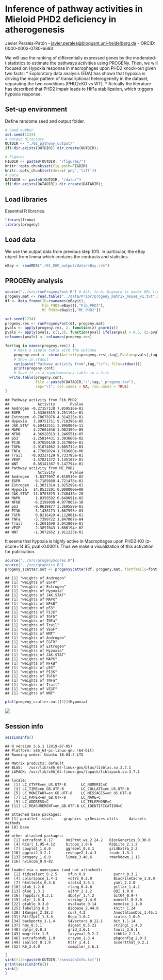 Inference of pathway activities in Mieloid PHD2 deficiency in
atherogenesis
================
Javier Perales-Patón - <javier.perales@bioquant.uni-heidelberg.de> -
ORCID: 0000-0003-0780-6683

We will use the ranking of differentially expressed genes by the
moderated-t statistics to estimate the pathways activities using
PROGENy. Then, we will focused on Hypoxia response in macrophages upon
PHD2 knock-out given two facts: \* Exploratory data analysis (EDA) has
shown that hypoxia is driving the major pattern of transcriptional
heterogeneity in the dataset, separating the two conditions (PHD2cKO vs
WT). \* Actually the literature has described that PHD2 impair leads to
Hif1a stabilization, which triggers hypoxia response.

## Set-up environment

Define randome seed and output folder.

``` r
# Seed number
set.seed(1234)
# Output directory
OUTDIR <- "./02_pathway_output/"
if(!dir.exists(OUTDIR)) dir.create(OUTDIR);

# Figures
FIGDIR <- paste0(OUTDIR, "/figures/")
knitr::opts_chunk$set(fig.path=FIGDIR)
knitr::opts_chunk$set(dev=c('png','tiff'))
# Data
DATADIR <- paste0(OUTDIR, "/data/")
if(!dir.exists(DATADIR)) dir.create(DATADIR);
```

## Load libraries

Essential R libraries.

``` r
library(limma)
library(progeny)
```

## Load data

We use the output data from previous step (01). In particular, the eBay
object from limma which contains the contrasts and
statistics.

``` r
eBay <- readRDS("./01_DGE_output/data/eBay.rds")
```

## PROGENy analysis

``` r
source("../src/runProgenyFast.R") # Ack. to A. Dugourd (c under GPL license)
progeny.mat <- read.table("../data/Prior/progeny_matrix_mouse_v1.txt",sep=",",header=TRUE)
df <- data.frame(ID=rownames(eBay$t),
                 Fib_PHD2=eBay$t[,"Fib_PHD2"],
                 MC_PHD2=eBay$t[,"MC_PHD2"])

set.seed(1234)
progeny.res <- runProgenyFast(df, progeny.mat)
pvals <- apply(progeny.res, 2, function(z) pnorm(z))
pvals <- apply(pvals, c(1,2), function(pval) ifelse(pval > 0.5, (1-pval)*2, pval*2))
colnames(pvals) <- colnames(progeny.res)

for(tag in names(progeny.res)) {
    # Make a simple table with the outcome
    progeny.cont <- cbind(Activity=progeny.res[,tag],Pvalue=pvals[,tag])
    # Show in stdout
    cat(paste("Pathway activity from",tag,"\n"), file=stdout())
    print(progeny.cont)
    # Save if as a supplementary table in a file
  write.table(progeny.cont,
              file = paste0(DATADIR,"/",tag,"_progeny.tsv"),
              sep="\t", col.names = NA, row.names = TRUE)
}
```

    ## Pathway activity from Fib_PHD2 
    ##             Activity       Pvalue
    ## Androgen -0.27157138 7.859516e-01
    ## EGFR      1.53363515 1.251194e-01
    ## Estrogen -0.78675976 4.314225e-01
    ## Hypoxia   3.89751711 9.718396e-05
    ## JAK.STAT  6.60422551 3.996004e-11
    ## MAPK      4.27604836 1.902399e-05
    ## NFkB      4.36928313 1.246551e-05
    ## p53      -2.25814431 2.393666e-02
    ## PI3K      0.97050140 3.317966e-01
    ## TGFb     -2.91074062 3.605732e-03
    ## TNFa      4.77809024 1.769680e-06
    ## Trail    -0.03337129 9.733785e-01
    ## VEGF     -1.57821272 1.145167e-01
    ## WNT       0.65141387 5.147794e-01
    ## Pathway activity from MC_PHD2 
    ##             Activity       Pvalue
    ## Androgen  -1.8377097 6.610519e-02
    ## EGFR       0.7189888 4.721478e-01
    ## Estrogen  -1.3031314 1.925299e-01
    ## Hypoxia   14.8533291 0.000000e+00
    ## JAK.STAT -11.0703875 1.746438e-28
    ## MAPK       1.8350592 6.649691e-02
    ## NFkB      -6.2198008 4.977865e-10
    ## p53       -0.9619877 3.360558e-01
    ## PI3K      -3.1438173 1.667595e-03
    ## TGFb       0.8216429 4.112801e-01
    ## TNFa      -3.7390722 1.847007e-04
    ## Trail     -1.2691690 2.043808e-01
    ## VEGF      -2.3897043 1.686194e-02
    ## WNT       -1.3072662 1.911223e-01

It seems that hypoxia is highly active in Macrophages upon PHD2-KO
(z-score=14.85, pval\<0.0001). Thus we make a visualization of this
activation for publication.

``` r
source("../src/progenyScores.R")
source("../src/graphics.R")
progeny_scatter.out <- progenyScatter(df, progeny.mat, fontfamily=fontTXT)
```

    ## [1] "weights of Androgen"
    ## [1] "weights of EGFR"
    ## [1] "weights of Estrogen"
    ## [1] "weights of Hypoxia"
    ## [1] "weights of JAK.STAT"
    ## [1] "weights of MAPK"
    ## [1] "weights of NFkB"
    ## [1] "weights of p53"
    ## [1] "weights of PI3K"
    ## [1] "weights of TGFb"
    ## [1] "weights of TNFa"
    ## [1] "weights of Trail"
    ## [1] "weights of VEGF"
    ## [1] "weights of WNT"
    ## [1] "weights of Androgen"
    ## [1] "weights of EGFR"
    ## [1] "weights of Estrogen"
    ## [1] "weights of Hypoxia"
    ## [1] "weights of JAK.STAT"
    ## [1] "weights of MAPK"
    ## [1] "weights of NFkB"
    ## [1] "weights of p53"
    ## [1] "weights of PI3K"
    ## [1] "weights of TGFb"
    ## [1] "weights of TNFa"
    ## [1] "weights of Trail"
    ## [1] "weights of VEGF"
    ## [1] "weights of WNT"

``` r
plot(progeny_scatter.out[[2]]$Hypoxia)
```

![](./02_pathway_output//figures/macrophages_hypoxia-1.png)<!-- -->

## Session info

``` r
sessionInfo()
```

    ## R version 3.6.1 (2019-07-05)
    ## Platform: x86_64-pc-linux-gnu (64-bit)
    ## Running under: Ubuntu 18.04.3 LTS
    ## 
    ## Matrix products: default
    ## BLAS:   /usr/lib/x86_64-linux-gnu/blas/libblas.so.3.7.1
    ## LAPACK: /usr/lib/x86_64-linux-gnu/lapack/liblapack.so.3.7.1
    ## 
    ## locale:
    ##  [1] LC_CTYPE=en_US.UTF-8       LC_NUMERIC=C              
    ##  [3] LC_TIME=en_GB.UTF-8        LC_COLLATE=en_US.UTF-8    
    ##  [5] LC_MONETARY=en_GB.UTF-8    LC_MESSAGES=en_US.UTF-8   
    ##  [7] LC_PAPER=en_GB.UTF-8       LC_NAME=C                 
    ##  [9] LC_ADDRESS=C               LC_TELEPHONE=C            
    ## [11] LC_MEASUREMENT=en_GB.UTF-8 LC_IDENTIFICATION=C       
    ## 
    ## attached base packages:
    ## [1] parallel  stats     graphics  grDevices utils     datasets  methods  
    ## [8] base     
    ## 
    ## other attached packages:
    ##  [1] extrafont_0.17      UniProt.ws_2.24.2   BiocGenerics_0.30.0
    ##  [4] RCurl_1.95-4.12     bitops_1.0-6        RSQLite_2.1.2      
    ##  [7] cowplot_1.0.0       ggrepel_0.8.1       gridExtra_2.3      
    ## [10] ggplot2_3.2.1       reshape2_1.4.3      readr_1.3.1        
    ## [13] progeny_1.6.0       limma_3.40.6        rmarkdown_1.15     
    ## [16] nvimcom_0.9-82     
    ## 
    ## loaded via a namespace (and not attached):
    ##  [1] tidyselect_0.2.5     xfun_0.9             purrr_0.3.2         
    ##  [4] colorspace_1.4-1     vctrs_0.2.0          BiocFileCache_1.8.0 
    ##  [7] htmltools_0.3.6      stats4_3.6.1         yaml_2.2.0          
    ## [10] blob_1.2.0           rlang_0.4.0          pillar_1.4.2        
    ## [13] glue_1.3.1           withr_2.1.2          DBI_1.0.0           
    ## [16] rappdirs_0.3.1       dbplyr_1.4.2         bit64_0.9-7         
    ## [19] plyr_1.8.4           stringr_1.4.0        munsell_0.5.0       
    ## [22] gtable_0.3.0         evaluate_0.14        memoise_1.1.0       
    ## [25] labeling_0.3         Biobase_2.44.0       knitr_1.24          
    ## [28] IRanges_2.18.2       curl_4.2             AnnotationDbi_1.46.1
    ## [31] Rttf2pt1_1.3.8       Rcpp_1.0.2           scales_1.0.0        
    ## [34] backports_1.1.4      S4Vectors_0.22.1     bit_1.1-14          
    ## [37] hms_0.5.1            digest_0.6.21        stringi_1.4.3       
    ## [40] dplyr_0.8.3          grid_3.6.1           tools_3.6.1         
    ## [43] magrittr_1.5         lazyeval_0.2.2       tibble_2.1.3        
    ## [46] extrafontdb_1.0      crayon_1.3.4         pkgconfig_2.0.3     
    ## [49] zeallot_0.1.0        httr_1.4.1           assertthat_0.2.1    
    ## [52] R6_2.4.0             compiler_3.6.1

``` r
{                                                                                                                                                                                                           
sink(file=paste0(OUTDIR,"/sessionInfo.txt"))
print(sessionInfo())
sink()
}
```
